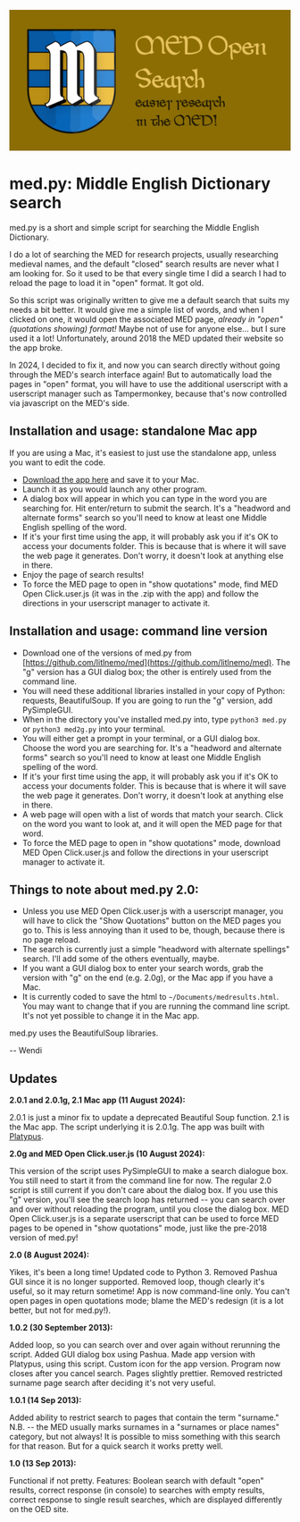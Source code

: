 ![MED Open Search: Easier research in the MED!](MEDOpenSearchGraphic.png)

# med.py: Middle English Dictionary search

med.py is a short and simple script for searching the Middle English Dictionary. 

I do a lot of searching the MED for research projects, usually researching medieval names, and the default "closed" search results are never what I am looking for. So it used to be that every single time I did a search I had to reload the page to load it in "open" format. It got old.

So this script was originally written to give me a default search that suits my needs a bit better. It would give me a simple list of words, and when I clicked on one, it would open the associated MED page, *already in "open" (quotations showing) format!* Maybe not of use for anyone else... but I sure used it a lot! Unfortunately, around 2018 the MED updated their website so the app broke. 

In 2024, I decided to fix it, and now you can search directly without going through the MED's search interface again! But to automatically load the pages in "open" format, you will have to use the additional userscript with a userscript manager such as Tampermonkey, because that's now controlled via javascript on the MED's side.

## Installation and usage: standalone Mac app

If you are using a Mac, it's easiest to just use the standalone app, unless you want to edit the code. 
* [Download the app here](https://github.com/litlnemo/med/releases/tag/v2.2) and save it to your Mac.
* Launch it as you would launch any other program.
* A dialog box will appear in which you can type in the word you are searching for. Hit enter/return to submit the search. It's a "headword and alternate forms" search so you'll need to know at least one Middle English spelling of the word.
* If it's your first time using the app, it will probably ask you if it's OK to access your documents folder. This is because that is where it will save the web page it generates. Don't worry, it doesn't look at anything else in there.
* Enjoy the page of search results!
* To force the MED page to open in "show quotations" mode, find MED Open Click.user.js (it was in the .zip with the app) and follow the directions in your userscript manager to activate it.

## Installation and usage: command line version

* Download one of the versions of med.py from [https://github.com/litlnemo/med](https://github.com/litlnemo/med). The "g" version has a GUI dialog box; the other is entirely used from the command line.
* You will need these additional libraries installed in your copy of Python: requests, BeautifulSoup. If you are going to run the "g" version, add PySimpleGUI.
* When in the directory you've installed med.py into, type `python3 med.py` or `python3 med2g.py` into your terminal.
* You will either get a prompt in your terminal, or a GUI dialog box. Choose the word you are searching for. It's a "headword and alternate forms" search so you'll need to know at least one Middle English spelling of the word.
* If it's your first time using the app, it will probably ask you if it's OK to access your documents folder. This is because that is where it will save the web page it generates. Don't worry, it doesn't look at anything else in there.
* A web page will open with a list of words that match your search. Click on the word you want to look at, and it will open the MED page for that word.
* To force the MED page to open in "show quotations" mode, download MED Open Click.user.js and follow the directions in your userscript manager to activate it.

## Things to note about med.py 2.0:
* Unless you use MED Open Click.user.js with a userscript manager, you will have to click the "Show Quotations" button on the MED pages you go to. This is less annoying than it used to be, though, because there is no page reload.
* The search is currently just a simple "headword with alternate spellings" search. I'll add some of the others eventually, maybe.
* If you want a GUI dialog box to enter your search words, grab the version with "g" on the end (e.g. 2.0g), or the Mac app if you have a Mac.
* It is currently coded to save the html to `~/Documents/medresults.html`. You may want to change that if you are running the command line script. It's not yet possible to change it in the Mac app.

med.py uses the BeautifulSoup libraries.

-- Wendi

## Updates

**2.0.1 and 2.0.1g, 2.1 Mac app (11 August 2024):**

2.0.1 is just a minor fix to update a deprecated Beautiful Soup function. 2.1 is the Mac app. The script underlying it is 2.0.1g. The app was built with [Platypus](https://github.com/sveinbjornt/Platypus).

**2.0g and MED Open Click.user.js (10 August 2024):**

This version of the script uses PySimpleGUI to make a search dialogue box. You still need to start it from the command line for now. The regular 2.0 script is still current if you don't care about the dialog box. If you use this "g" version, you'll see the search loop has returned -- you can search over and over without reloading the program, until you close the dialog box. MED Open Click.user.js is a separate userscript that can be used to force MED pages to be opened in "show quotations" mode, just like the pre-2018 version of med.py! 

**2.0 (8 August 2024):**

Yikes, it's been a long time! Updated code to Python 3. Removed Pashua GUI since it is no longer supported. Removed loop, though clearly it's useful, so it may return sometime! App is now command-line only. You can't open pages in open quotations mode; blame the MED's redesign (it is a lot better, but not for med.py!).

**1.0.2 (30 September 2013):**

Added loop, so you can search over and over again without rerunning the script. Added GUI dialog box using Pashua. Made app version with Platypus, using this script. Custom icon for the app version. Program now closes after you cancel search. Pages slightly prettier.
Removed restricted surname page search after deciding it's not very useful.

**1.0.1 (14 Sep 2013):**

Added ability to restrict search to pages that contain the term "surname." N.B. -- the MED usually marks surnames in a "surnames or place names" category, but not always! It is possible to miss something with this search for that reason. But for a quick search it works pretty well.

**1.0 (13 Sep 2013):**

Functional if not pretty. Features: Boolean search with default "open" results, correct response (in console) to searches with empty results, correct response to single result searches, which are displayed differently on the OED site.









   
